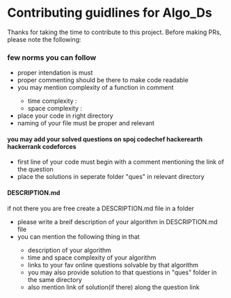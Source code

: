 <h1>Contributing guidlines for Algo_Ds</h1>

<p>Thanks for taking the time to contribute to this project. Before making PRs, please note the following:</p>

<h3>few norms you can follow</h3>
  <ul>
    <li>proper intendation is must</li>
    <li>proper commenting should be there to make code readable</li>
    <li>you may mention complexity of a function in comment</li>
      <ul>
        <li>time complexity : </li>
        <li>space complexity : </li>
      </ul>
    <li>place your code in right directory</li>
    <li>naming of your file must be proper and relevant</li>
  </ul>

<h4>you may add your solved questions on spoj codechef hackerearth hackerrank codeforces</h4>
  <ul>
    <li>first line of your code must begin with a comment mentioning the link of the question</li>
    <li>place the solutions in seperate folder "ques" in relevant directory</li>
  </ul>

<h4>DESCRIPTION.md</h4>
  <p>if not there you are free create a DESCRIPTION.md file in a folder </p>
  <ul>
    <li>please write a breif description of your algorithm in DESCRIPTION.md file</li>
    <li>you can mention the following thing in that</li>
      <ul>
        <li>description of your algorithm</li>
        <li>time and space complexity of your algorithm</li>
        <li>links to your fav online questions solvable by that algorithm</li>
          <ui>
            <li>you may also provide solution to that questions in "ques" folder in the same directory</li>
            <li>also mention link of solution(if there) along the question link</li>
          </ui>
      </ul>
  </ul>
